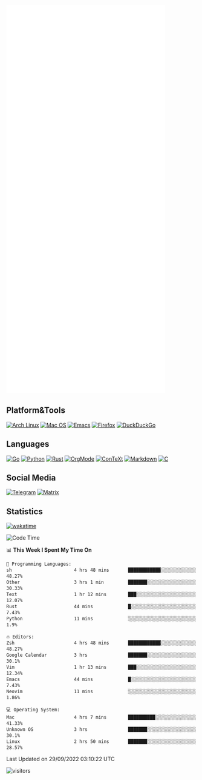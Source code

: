 ![Metrics](https://github.com/SteamedFish/SteamedFish/blob/master/github-metrics.svg)

## Platform&Tools

[![Arch Linux](https://img.shields.io/badge/ArchLinux-1793D1?logo=arch-linux&logoColor=fff&style=flat-square)](https://archlinux.org/)
[![Mac OS](https://img.shields.io/badge/MacOS-000000?style=flat-square&logo=macos&logoColor=F0F0F0)](https://www.apple.com/macos/)
[![Emacs](https://img.shields.io/badge/Emacs-%237F5AB6.svg?&style=flat-square&logo=gnu-emacs&logoColor=white)](https://www.gnu.org/software/emacs/)
[![Firefox](https://img.shields.io/badge/Firefox-FF7139?style=flat-square&logo=Firefox-Browser&logoColor=white)](https://firefox.com/)
[![DuckDuckGo](https://img.shields.io/badge/DuckDuckGo-DE5833?style=flat-square&logo=DuckDuckGo&logoColor=white)](https://duckduckgo.com/)

## Languages

[![Go](https://img.shields.io/badge/Golang-%2300ADD8.svg?style=flat-square&logo=go&logoColor=white)](https://golang.org/)
[![Python](https://img.shields.io/badge/Python-3670A0?style=flat-square&logo=python&logoColor=ffdd54)](https://www.python.org/)
[![Rust](https://img.shields.io/badge/Rust-%23000000.svg?style=flat-square&logo=rust&logoColor=white)](https://www.rust-lang.org/)
[![OrgMode](https://img.shields.io/badge/OrgMode-%23000000.svg?style=flat-square&logo=org&logoColor=white)](https://orgmode.org/)
[![ConTeXt](https://img.shields.io/badge/ConTeXt-%23008080.svg?style=flat-square&logo=latex&logoColor=white)](https://contextgarden.net/)
[![Markdown](https://img.shields.io/badge/MarkDown-%23000000.svg?style=flat-square&logo=markdown&logoColor=white)](https://daringfireball.net/projects/markdown/)
[![C](https://img.shields.io/badge/C-%2300599C.svg?style=flat-square&logo=c&logoColor=white)](https://www.iso.org/standard/74528.html)

## Social Media
[![Telegram](https://img.shields.io/badge/SteamedFish-2CA5E0?style=social&logo=telegram&logoColor=white)](https://t.me/SteamedFish)
[![Matrix](https://img.shields.io/badge/SteamedFish-2CA5E0?style=social&logo=matrix&logoColor=black)](https://matrix.to/#/@i:steamedfish.org)

## Statistics
[![wakatime](https://wakatime.com/badge/user/168280d6-fcf2-4b4f-ad3a-dc4612f35b38.svg)](https://wakatime.com/@168280d6-fcf2-4b4f-ad3a-dc4612f35b38)

<!--START_SECTION:waka-->
![Code Time](http://img.shields.io/badge/Code%20Time-2%2C029%20hrs%2024%20mins-blue)

📊 **This Week I Spent My Time On** 

```text
💬 Programming Languages: 
sh                       4 hrs 48 mins       ████████████░░░░░░░░░░░░░   48.27% 
Other                    3 hrs 1 min         ███████░░░░░░░░░░░░░░░░░░   30.33% 
Text                     1 hr 12 mins        ███░░░░░░░░░░░░░░░░░░░░░░   12.07% 
Rust                     44 mins             █░░░░░░░░░░░░░░░░░░░░░░░░   7.43% 
Python                   11 mins             ░░░░░░░░░░░░░░░░░░░░░░░░░   1.9%

🔥 Editors: 
Zsh                      4 hrs 48 mins       ████████████░░░░░░░░░░░░░   48.27% 
Google Calendar          3 hrs               ███████░░░░░░░░░░░░░░░░░░   30.1% 
Vim                      1 hr 13 mins        ███░░░░░░░░░░░░░░░░░░░░░░   12.34% 
Emacs                    44 mins             █░░░░░░░░░░░░░░░░░░░░░░░░   7.43% 
Neovim                   11 mins             ░░░░░░░░░░░░░░░░░░░░░░░░░   1.86%

💻 Operating System: 
Mac                      4 hrs 7 mins        ██████████░░░░░░░░░░░░░░░   41.33% 
Unknown OS               3 hrs               ███████░░░░░░░░░░░░░░░░░░   30.1% 
Linux                    2 hrs 50 mins       ███████░░░░░░░░░░░░░░░░░░   28.57%

```


 Last Updated on 29/09/2022 03:10:22 UTC
<!--END_SECTION:waka-->

![visitors](https://visitor-badge.laobi.icu/badge?page_id=SteamedFish.SteamedFish)
